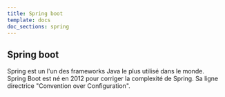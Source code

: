 ```yaml
---
title: Spring boot
template: docs
doc_sections: spring
---
```


## Spring boot

Spring est un l'un des frameworks Java le plus utilisé dans le monde.  
Spring Boot est né en 2012 pour corriger la complexité de Spring. Sa ligne directrice "Convention over Configuration".
